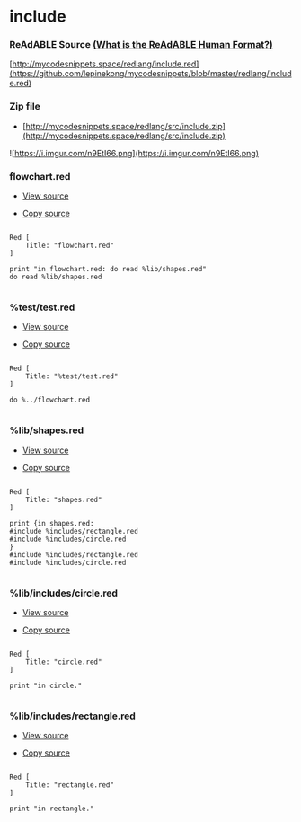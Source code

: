 
# include


### ReAdABLE Source [(What is the ReAdABLE Human Format?)](http://readablehumanformat.com)

[http://mycodesnippets.space/redlang/include.red](https://github.com/lepinekong/mycodesnippets/blob/master/redlang/include.red)


### Zip file

- [http://mycodesnippets.space/redlang/src/include.zip](http://mycodesnippets.space/redlang/src/include.zip)
                        
![https://i.imgur.com/n9EtI66.png](https://i.imgur.com/n9EtI66.png)
                    

### flowchart.red

- [View source](https://github.com/lepinekong/mycodesnippets/blob/master/redlang/src/include/flowchart.red)
                        
- [Copy source](https://raw.githubusercontent.com/lepinekong/mycodesnippets/master/redlang/src/include/flowchart.red)
                        


```red

Red [
    Title: "flowchart.red"
]

print "in flowchart.red: do read %lib/shapes.red"
do read %lib/shapes.red
        
```



### %test/test.red

- [View source](https://github.com/lepinekong/mycodesnippets/blob/master/redlang/src/include/test/test.red)
                        
- [Copy source](https://raw.githubusercontent.com/lepinekong/mycodesnippets/master/redlang/src/include/test/test.red)
                        


```red

Red [
    Title: "%test/test.red"
]

do %../flowchart.red
        
```



### %lib/shapes.red

- [View source](https://github.com/lepinekong/mycodesnippets/blob/master/redlang/src/include/lib/shapes.red)
                        
- [Copy source](https://raw.githubusercontent.com/lepinekong/mycodesnippets/master/redlang/src/include/lib/shapes.red)
                        


```red

Red [
    Title: "shapes.red"
]

print {in shapes.red:
#include %includes/rectangle.red
#include %includes/circle.red
}
#include %includes/rectangle.red
#include %includes/circle.red
        
```



### %lib/includes/circle.red

- [View source](https://github.com/lepinekong/mycodesnippets/blob/master/redlang/src/include/lib/includes/circle.red)
                        
- [Copy source](https://raw.githubusercontent.com/lepinekong/mycodesnippets/master/redlang/src/include/lib/includes/circle.red)
                        


```red

Red [
    Title: "circle.red"
]

print "in circle."
        
```



### %lib/includes/rectangle.red

- [View source](https://github.com/lepinekong/mycodesnippets/blob/master/redlang/src/include/lib/includes/rectangle.red)
                        
- [Copy source](https://raw.githubusercontent.com/lepinekong/mycodesnippets/master/redlang/src/include/lib/includes/rectangle.red)
                        


```red

Red [
    Title: "rectangle.red"
]

print "in rectangle."
        
```


